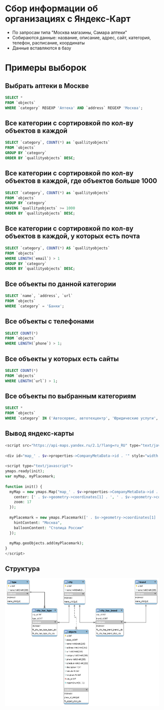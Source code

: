 # Сбор информации об организациях с Яндекс-Карт

- По запросам типа "Москва магазины, Самара аптеки"
- Собираются данные: название, описание, адрес, сайт, категория, телефон, расписание, координаты
- Данные вставляются в базу

# Примеры выборок

## Выбрать аптеки в Москве

```sql
SELECT *
FROM `objects`
WHERE `category` REGEXP 'Аптека' AND `address` REGEXP 'Москва';
```

## Все категории с сортировкой по кол-ву объектов в каждой

```sql
SELECT `category`, COUNT(*) as `quallityobjects`
FROM `objects`
GROUP BY `category`
ORDER BY `quallityobjects` DESC;
```

## Все категории с сортировкой по кол-ву объектов в каждой, где объектов больше 1000

```sql
SELECT `category`, COUNT(*) as `quallityobjects`
FROM `objects`
GROUP BY `category`
HAVING `quallityobjects` >= 1000
ORDER BY `quallityobjects` DESC;
```

## Все категории с сортировкой по кол-ву объектов в каждой, у которых есть почта

```sql
SELECT `category`, COUNT(*) AS `quallityobjects`
FROM `objects`
WHERE LENGTH(`email`) > 1
GROUP BY `category`
ORDER BY `quallityobjects` DESC;
```

## Все объекты по данной категории

```sql
SELECT `name`, `address`, `url`
FROM `objects`
WHERE `category` = 'Банки';
```

## Все объекты с телефонами

```sql
SELECT COUNT(*)
FROM `objects`
WHERE LENGTH(`phone`) > 1;
```

## Все объекты у которых есть сайты

```sql
SELECT COUNT(*)
FROM `objects`
WHERE LENGTH(`url`) > 1;
```

## Все объекты по выбранным категориям

```sql
SELECT *
FROM `objects`
WHERE `category` IN ('Автосервис, автотехцентр', 'Юридические услуги', 'Детский сад');
```

## Вывод яндекс-карты

```php
<script src="https://api-maps.yandex.ru/2.1/?lang=ru_RU" type="text/javascript"></script>

<div id="map_' . $v->properties->CompanyMetaData->id . '" style="width: 600px; height: 400px"></div>

<script type="text/javascript">
ymaps.ready(init);
var myMap, myPlacemark;

function init() {
  myMap = new ymaps.Map("map_' . $v->properties->CompanyMetaData->id . '", {
    center: [' . $v->geometry->coordinates[1] . ', ' . $v->geometry->coordinates[0] . '],
    zoom: 17
  });

  myPlacemark = new ymaps.Placemark([' . $v->geometry->coordinates[1] . ', ' . $v->geometry->coordinates[0] . '], {
    hintContent: "Москва",
    balloonContent: "Столица России"
  });

  myMap.geoObjects.add(myPlacemark);
}
</script>
```

## Структура

![Сбор информации об организациях с Яндекс-Карт](https://raw.githubusercontent.com/allexgalbert/workflow/main/YandexMapParsing/1.png "Сбор информации об организациях с Яндекс-Карт")